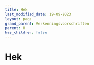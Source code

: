 ```yaml
---
title: Hek
last_modified_date: 19-09-2023
layout: page
grand_parent: Verkenningsvoorschriften
parent: H
has_children: false
---
```


Hek
===

